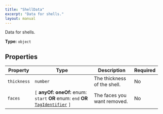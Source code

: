 ```yaml
---
title: "ShellData"
excerpt: "Data for shells."
layout: manual
---
```


Data for shells.



**Type:** `object`





## Properties

| Property | Type | Description | Required |
|----------|------|-------------|----------|
| `thickness` |`number`| The thickness of the shell. | No |
| `faces` |`[` **anyOf:** **oneOf:** enum: `start` **OR** enum: `end` **OR** [`TagIdentifier`](/docs/kcl/types#tag-identifier) `]`| The faces you want removed. | No |


